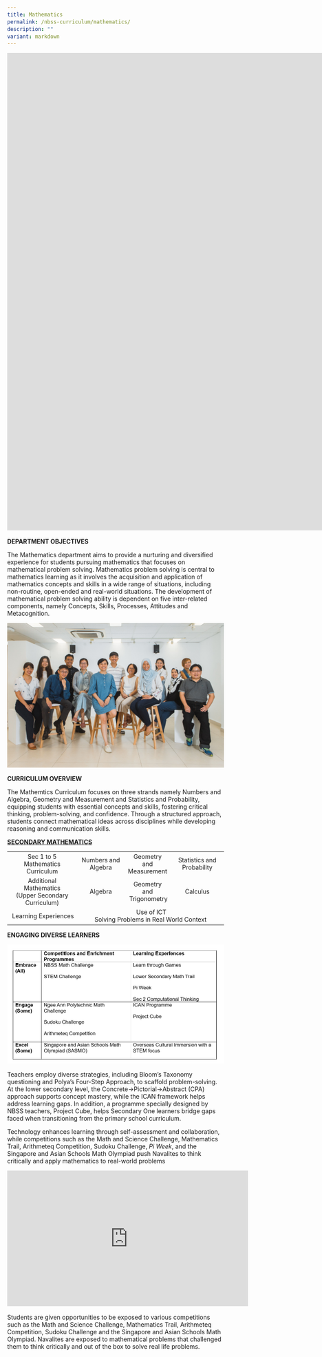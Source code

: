 ```yaml
---
title: Mathematics
permalink: /nbss-curriculum/mathematics/
description: ""
variant: markdown
---
```

<iframe allowfullscreen="true" height="1109" width="1920" frameborder="0" src="https://docs.google.com/presentation/d/e/2PACX-1vT42Iw7JYfPwy2YA5AAb5tfZKdOz9acTfgceio3n3FAYULDXYP2-CivUGn8JdQNgg/embed?start=true&amp;loop=false&amp;delayms=2000"></iframe>

<p><strong>DEPARTMENT OBJECTIVES </strong></p>
<p>The Mathematics department aims to provide a nurturing and diversified experience for students pursuing mathematics that focuses on mathematical problem solving. Mathematics problem solving is central to mathematics learning as it involves the acquisition and application of mathematics concepts and skills in a wide range of situations, including non-routine, open-ended and real-world situations. The development of mathematical problem solving ability is dependent on five inter-related components, namely Concepts, Skills, Processes, Attitudes and Metacognition.&nbsp;</p>

![](/images/5__Mathematics_Department__1_.jpg)

<p><strong>CURRICULUM OVERVIEW</strong></p>
<p>The Mathemtics Curriculum focuses on three strands namely Numbers and Algebra, Geometry and Measurement and Statistics and Probability, equipping students with essential concepts and skills, fostering critical thinking, problem-solving, and confidence. Through a structured approach, students connect mathematical ideas across disciplines while developing reasoning and communication skills.


</p><p></p><p><strong><u>SECONDARY MATHEMATICS</u></strong></p><table>

<tbody>
<tr>
<td style="text-align: center;">Sec 1 to 5 Mathematics Curriculum</td>
<td style="text-align: center;">Numbers and Algebra</td>
<td style="text-align: center;">Geometry and<br>Measurement</td>
<td style="text-align: center;">Statistics and Probability</td>
</tr>
<tr>
<td style="text-align: center;">Additional Mathematics<br>(Upper Secondary Curriculum)</td>
<td style="text-align: center;">Algebra</td>
<td style="text-align: center;">Geometry and<br>&nbsp;Trigonometry</td>
<td style="text-align: center;">Calculus</td>
</tr>
<tr>
<td style="text-align: center;">&nbsp;Learning Experiences</td>
<td style="text-align: center;" colspan="3">&nbsp;Use of ICT<br>Solving Problems in Real World Context</td>
</tr>
</tbody>
</table>

**ENGAGING DIVERSE LEARNERS**

![](/images/2025_03_29_183721.png)

Teachers employ diverse strategies, including Bloom’s Taxonomy questioning and Polya’s Four-Step Approach, to scaffold problem-solving. At the lower secondary level, the Concrete→Pictorial→Abstract (CPA) approach supports concept mastery, while the ICAN framework helps address learning gaps. In addition, a programme specially designed by NBSS teachers, Project Cube, helps Secondary One learners bridge gaps faced when transitioning from the primary school curriculum.

Technology enhances learning through self-assessment and collaboration, while competitions such as the Math and Science Challenge, Mathematics Trail, Arithmeteq Competition, Sudoku Challenge, _Pi Week_, and the Singapore and Asian Schools Math Olympiad push Navalites to think critically and apply mathematics to real-world problems


<p></p><p><iframe src="https://www.youtube.com/embed/_v-uEdPzIFM" width="560" height="315" frameborder="0" allowfullscreen="allowfullscreen" data-mce-fragment="1"></iframe></p>



<p>Students are given opportunities to be exposed to various competitions such as the Math and Science Challenge, Mathematics Trail, Arithmeteq Competition, Sudoku Challenge and the Singapore and Asian Schools Math Olympiad. Navalites are exposed to mathematical problems that challenged them to think critically and out of the box to solve real life problems.</p>